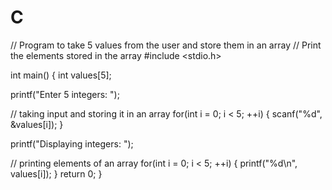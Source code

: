 # C
// Program to take 5 values from the user and store them in an array
// Print the elements stored in the array
#include <stdio.h>

int main() {
  int values[5];

  printf("Enter 5 integers: ");

  // taking input and storing it in an array
  for(int i = 0; i < 5; ++i) {
     scanf("%d", &values[i]);
  }

  printf("Displaying integers: ");

  // printing elements of an array
  for(int i = 0; i < 5; ++i) {
     printf("%d\n", values[i]);
  }
  return 0;
}
